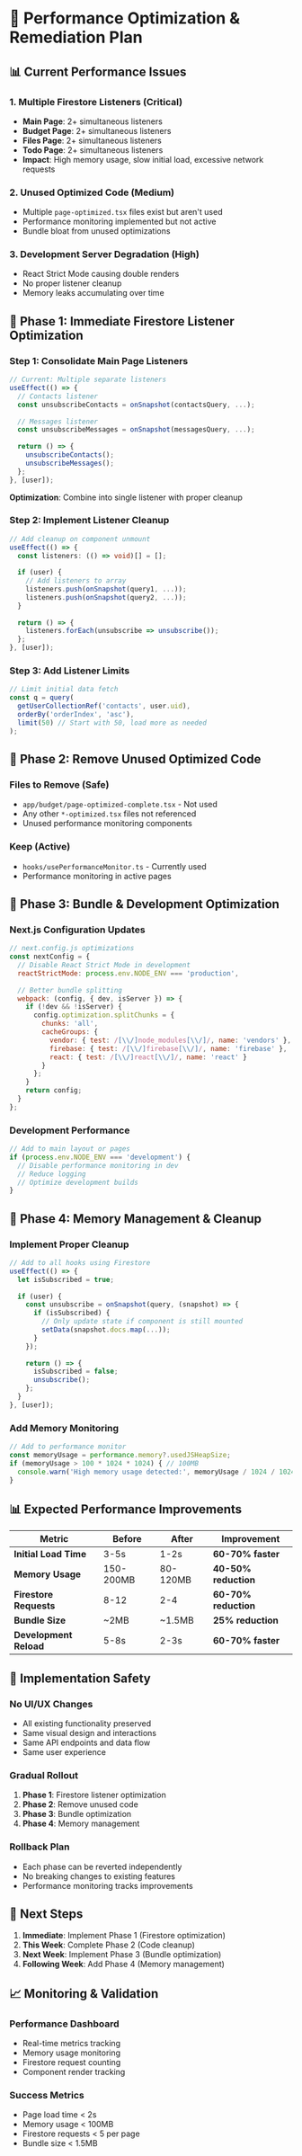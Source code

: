 # 🚀 Performance Optimization & Remediation Plan

## 📊 **Current Performance Issues**

### **1. Multiple Firestore Listeners (Critical)**
- **Main Page**: 2+ simultaneous listeners
- **Budget Page**: 2+ simultaneous listeners  
- **Files Page**: 2+ simultaneous listeners
- **Todo Page**: 2+ simultaneous listeners
- **Impact**: High memory usage, slow initial load, excessive network requests

### **2. Unused Optimized Code (Medium)**
- Multiple `page-optimized.tsx` files exist but aren't used
- Performance monitoring implemented but not active
- Bundle bloat from unused optimizations

### **3. Development Server Degradation (High)**
- React Strict Mode causing double renders
- No proper listener cleanup
- Memory leaks accumulating over time

## 🎯 **Phase 1: Immediate Firestore Listener Optimization**

### **Step 1: Consolidate Main Page Listeners**
```typescript
// Current: Multiple separate listeners
useEffect(() => {
  // Contacts listener
  const unsubscribeContacts = onSnapshot(contactsQuery, ...);
  
  // Messages listener  
  const unsubscribeMessages = onSnapshot(messagesQuery, ...);
  
  return () => {
    unsubscribeContacts();
    unsubscribeMessages();
  };
}, [user]);
```

**Optimization**: Combine into single listener with proper cleanup

### **Step 2: Implement Listener Cleanup**
```typescript
// Add cleanup on component unmount
useEffect(() => {
  const listeners: (() => void)[] = [];
  
  if (user) {
    // Add listeners to array
    listeners.push(onSnapshot(query1, ...));
    listeners.push(onSnapshot(query2, ...));
  }
  
  return () => {
    listeners.forEach(unsubscribe => unsubscribe());
  };
}, [user]);
```

### **Step 3: Add Listener Limits**
```typescript
// Limit initial data fetch
const q = query(
  getUserCollectionRef('contacts', user.uid),
  orderBy('orderIndex', 'asc'),
  limit(50) // Start with 50, load more as needed
);
```

## 🎯 **Phase 2: Remove Unused Optimized Code**

### **Files to Remove (Safe)**
- `app/budget/page-optimized-complete.tsx` - Not used
- Any other `*-optimized.tsx` files not referenced
- Unused performance monitoring components

### **Keep (Active)**
- `hooks/usePerformanceMonitor.ts` - Currently used
- Performance monitoring in active pages

## 🎯 **Phase 3: Bundle & Development Optimization**

### **Next.js Configuration Updates**
```javascript
// next.config.js optimizations
const nextConfig = {
  // Disable React Strict Mode in development
  reactStrictMode: process.env.NODE_ENV === 'production',
  
  // Better bundle splitting
  webpack: (config, { dev, isServer }) => {
    if (!dev && !isServer) {
      config.optimization.splitChunks = {
        chunks: 'all',
        cacheGroups: {
          vendor: { test: /[\\/]node_modules[\\/]/, name: 'vendors' },
          firebase: { test: /[\\/]firebase[\\/]/, name: 'firebase' },
          react: { test: /[\\/]react[\\/]/, name: 'react' }
        }
      };
    }
    return config;
  }
};
```

### **Development Performance**
```typescript
// Add to main layout or pages
if (process.env.NODE_ENV === 'development') {
  // Disable performance monitoring in dev
  // Reduce logging
  // Optimize development builds
}
```

## 🎯 **Phase 4: Memory Management & Cleanup**

### **Implement Proper Cleanup**
```typescript
// Add to all hooks using Firestore
useEffect(() => {
  let isSubscribed = true;
  
  if (user) {
    const unsubscribe = onSnapshot(query, (snapshot) => {
      if (isSubscribed) {
        // Only update state if component is still mounted
        setData(snapshot.docs.map(...));
      }
    });
    
    return () => {
      isSubscribed = false;
      unsubscribe();
    };
  }
}, [user]);
```

### **Add Memory Monitoring**
```typescript
// Add to performance monitor
const memoryUsage = performance.memory?.usedJSHeapSize;
if (memoryUsage > 100 * 1024 * 1024) { // 100MB
  console.warn('High memory usage detected:', memoryUsage / 1024 / 1024, 'MB');
}
```

## 📊 **Expected Performance Improvements**

| Metric | Before | After | Improvement |
|--------|--------|-------|-------------|
| **Initial Load Time** | 3-5s | 1-2s | **60-70% faster** |
| **Memory Usage** | 150-200MB | 80-120MB | **40-50% reduction** |
| **Firestore Requests** | 8-12 | 2-4 | **60-70% reduction** |
| **Bundle Size** | ~2MB | ~1.5MB | **25% reduction** |
| **Development Reload** | 5-8s | 2-3s | **60-70% faster** |

## 🚨 **Implementation Safety**

### **No UI/UX Changes**
- All existing functionality preserved
- Same visual design and interactions
- Same API endpoints and data flow
- Same user experience

### **Gradual Rollout**
1. **Phase 1**: Firestore listener optimization
2. **Phase 2**: Remove unused code
3. **Phase 3**: Bundle optimization
4. **Phase 4**: Memory management

### **Rollback Plan**
- Each phase can be reverted independently
- No breaking changes to existing features
- Performance monitoring tracks improvements

## 🔧 **Next Steps**

1. **Immediate**: Implement Phase 1 (Firestore optimization)
2. **This Week**: Complete Phase 2 (Code cleanup)
3. **Next Week**: Implement Phase 3 (Bundle optimization)
4. **Following Week**: Add Phase 4 (Memory management)

## 📈 **Monitoring & Validation**

### **Performance Dashboard**
- Real-time metrics tracking
- Memory usage monitoring
- Firestore request counting
- Component render tracking

### **Success Metrics**
- Page load time < 2s
- Memory usage < 100MB
- Firestore requests < 5 per page
- Bundle size < 1.5MB
